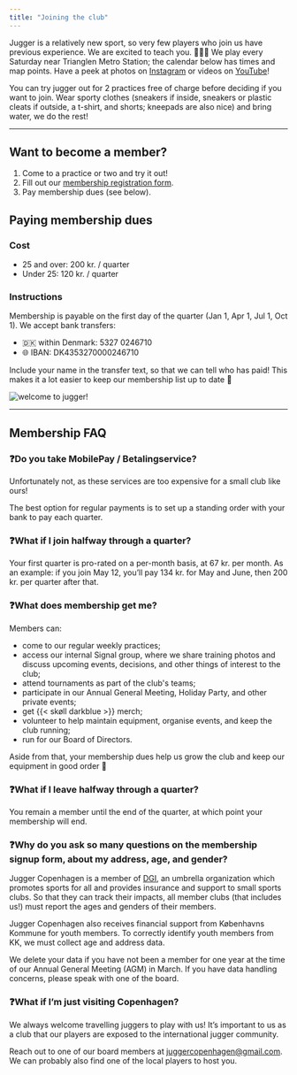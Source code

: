```yaml
---
title: "Joining the club"
---
```


Jugger is a relatively new sport, so very few players who join us have previous experience. We are excited to teach you. 🧑🏽‍🏫 We play every Saturday near Trianglen Metro Station; the calendar below has times and map points. Have a peek at photos on [Instagram](https://www.instagram.com/juggercph/) or videos on [YouTube](https://www.youtube.com/JuggerCopenhagen/)!

You can try jugger out for 2 practices free of charge before deciding if you want to join. Wear sporty clothes (sneakers if inside, sneakers or plastic cleats if outside, a t-shirt, and shorts; kneepads are also nice) and bring water, we do the rest!

---

## Want to become a member?

1. Come to a practice or two and try it out!
2. Fill out our [membership registration form](https://tinyurl.com/juggercphregistration).
3. Pay membership dues (see below).

## Paying membership dues

### Cost
* 25 and over: 200 kr. / quarter
* Under 25: 120 kr. / quarter

### Instructions
Membership is payable on the first day of the quarter (Jan 1, Apr 1, Jul 1, Oct 1).  We accept bank transfers:

* 🇩🇰 within Denmark: 5327 0246710
* 🌐 IBAN: DK4353270000246710

Include your name in the transfer text, so that we can tell who has paid!
This makes it a lot easier to keep our membership list up to date 🙂

![welcome to jugger!](/images/hug2.jpg)

----

## Membership FAQ

### ❓Do you take MobilePay / Betalingservice?

Unfortunately not, as these services are too expensive for a small club like ours!

The best option for regular payments is to set up a standing order with your bank to pay each quarter.

### ❓What if I join halfway through a quarter?

Your first quarter is pro-rated on a per-month basis, at 67 kr. per month.  As an example: if you join May 12, you’ll pay 134 kr. for May and June, then 200 kr. per quarter after that.

### ❓What does membership get me?

Members can:

- come to our regular weekly practices;
- access our internal Signal group, where we share training photos and discuss upcoming events, decisions, and other things of interest to the club;
- attend tournaments as part of the club's teams;
- participate in our Annual General Meeting, Holiday Party, and other private events;
- get {{< skøll darkblue >}} merch;
- volunteer to help maintain equipment, organise events, and keep the club running;
- run for our Board of Directors.

Aside from that, your membership dues help us grow the club and keep our equipment in good order 💪

### ❓What if I leave halfway through a quarter?

You remain a member until the end of the quarter, at which point your membership will end.

### ❓Why do you ask so many questions on the membership signup form, about my address, age, and gender?

Jugger Copenhagen is a member of [DGI](https://dgi.dk/), an umbrella organization which promotes sports for all and provides insurance and support to small sports clubs. So that they can track their impacts, all member clubs (that includes us!) must report the ages and genders of their members.

Jugger Copenhagen also receives financial support from Københavns Kommune for youth members. To correctly identify youth members from KK, we must collect age and address data.

We delete your data if you have not been a member for one year at the time of our Annual General Meeting (AGM) in March. If you have data handling concerns, please speak with one of the board.

### ❓What if I’m just visiting Copenhagen?

We always welcome travelling juggers to play with us!  It’s important to us as a club that our players are exposed to the international jugger community.

Reach out to one of our board members at [juggercopenhagen@gmail.com](mailto:juggercopenhagen@gmail.com).  We can probably also find one of the local players to host you.